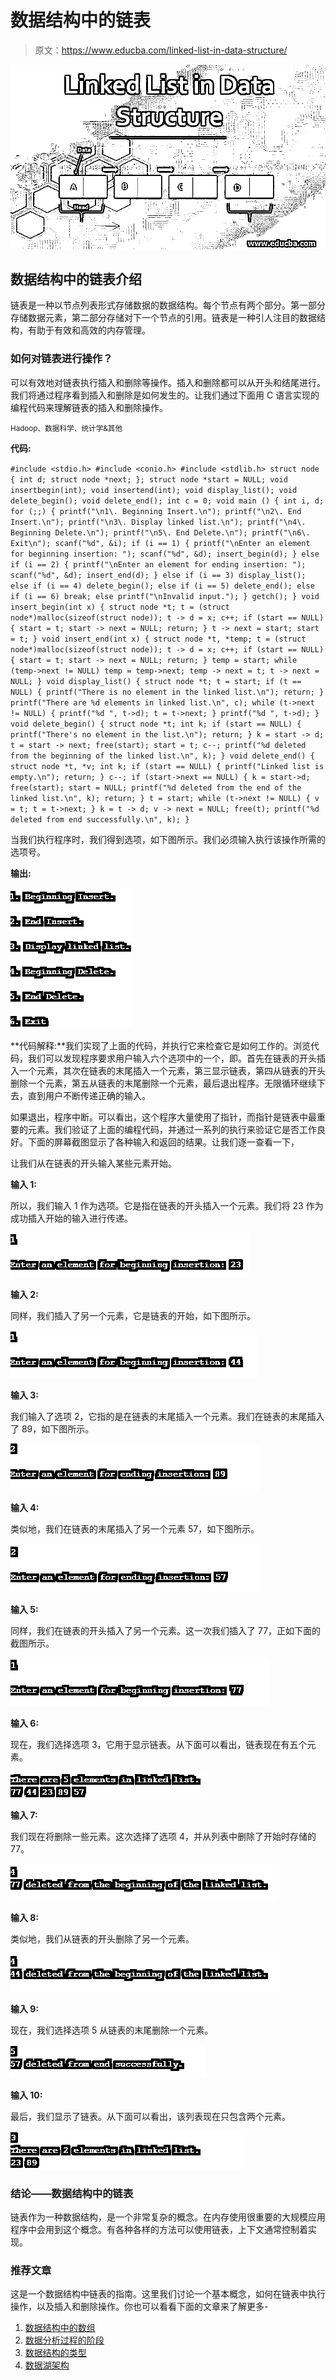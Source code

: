 # 数据结构中的链表

> 原文：<https://www.educba.com/linked-list-in-data-structure/>

![Linked List in Data Structure](img/a4767c5768fd6bad236db4954f2ce789.png)



## 数据结构中的链表介绍

链表是一种以节点列表形式存储数据的数据结构。每个节点有两个部分。第一部分存储数据元素，第二部分存储对下一个节点的引用。链表是一种引人注目的数据结构，有助于有效和高效的内存管理。

### 如何对链表进行操作？

可以有效地对链表执行插入和删除等操作。插入和删除都可以从开头和结尾进行。我们将通过程序看到插入和删除是如何发生的。让我们通过下面用 C 语言实现的编程代码来理解链表的插入和删除操作。

<small>Hadoop、数据科学、统计学&其他</small>

**代码:**

`#include <stdio.h>
#include <conio.h>
#include <stdlib.h>
struct node
{
int d;
struct node *next;
};
struct node *start = NULL;
void insertbegin(int);
void insertend(int);
void display_list();
void delete_begin();
void delete_end();
int c = 0;
void main ()
{
int i, d;
for (;;) {
printf("\n1\. Beginning Insert.\n");
printf("\n2\. End Insert.\n");
printf("\n3\. Display linked list.\n");
printf("\n4\. Beginning Delete.\n");
printf("\n5\. End Delete.\n");
printf("\n6\. Exit\n");
scanf("%d", &i);
if (i == 1)
{
printf("\nEnter an element for beginning insertion: ");
scanf("%d", &d);
insert_begin(d);
}
else if (i == 2)
{
printf("\nEnter an element for ending insertion: ");
scanf("%d", &d);
insert_end(d);
}
else if (i == 3)
display_list();
else if (i == 4)
delete_begin();
else if (i == 5)
delete_end();
else if (i == 6)
break;
else
printf("\nInvalid input.");
}
getch();
}
void insert_begin(int x)
{
struct node *t;
t = (struct node*)malloc(sizeof(struct node));
t -> d = x;
c++;
if (start == NULL) {
start = t;
start -> next = NULL;
return;
}
t -> next = start;
start = t;
}
void insert_end(int x)
{
struct node *t, *temp;
t = (struct node*)malloc(sizeof(struct node));
t -> d = x;
c++;
if (start == NULL)
{
start = t;
start -> next = NULL;
return;
}
temp = start;
while (temp->next != NULL)
temp = temp->next;
temp -> next = t;
t -> next = NULL;
}
void display_list()
{
struct node *t;
t = start;
if (t == NULL)
{
printf("There is no element in the linked list.\n");
return;
}
printf("There are %d elements in linked list.\n", c);
while (t->next != NULL)
{
printf("%d ", t->d);
t = t->next;
}
printf("%d ", t->d);
}
void delete_begin()
{
struct node *t;
int k;
if (start == NULL)
{
printf("There's no element in the list.\n");
return;
}
k = start -> d;
t = start -> next;
free(start);
start = t;
c--;
printf("%d deleted from the beginning of the linked list.\n", k);
}
void delete_end()
{
struct node *t, *v;
int k;
if (start == NULL)
{
printf("Linked list is empty.\n");
return;
}
c--;
if (start->next == NULL)
{
k = start->d;
free(start);
start = NULL;
printf("%d deleted from the end of the linked list.\n", k);
return;
}
t = start;
while (t->next != NULL) {
v = t;
t = t->next;
}
k = t -> d;
v -> next = NULL;
free(t);
printf("%d deleted from end successfully.\n", k);
}`

当我们执行程序时，我们得到选项，如下图所示。我们必须输入执行该操作所需的选项号。

**输出:**

![Linked List in Data Structure in1](img/1148b3321932bcf2b4503f97ffe8625c.png)



**代码解释:**我们实现了上面的代码，并执行它来检查它是如何工作的。浏览代码，我们可以发现程序要求用户输入六个选项中的一个，即。首先在链表的开头插入一个元素，其次在链表的末尾插入一个元素，第三显示链表，第四从链表的开头删除一个元素，第五从链表的末尾删除一个元素，最后退出程序。无限循环继续下去，直到用户不断传递正确的输入。

如果退出，程序中断。可以看出，这个程序大量使用了指针，而指针是链表中最重要的元素。我们验证了上面的编程代码，并通过一系列的执行来验证它是否工作良好。下面的屏幕截图显示了各种输入和返回的结果。让我们逐一查看一下，

让我们从在链表的开头输入某些元素开始。

**输入 1:**

所以，我们输入 1 作为选项。它是指在链表的开头插入一个元素。我们将 23 作为成功插入开始的输入进行传递。

![Linked List in Data Structure in2](img/160c3c640698e423def8c19db1a891a7.png)



**输入 2:**

同样，我们插入了另一个元素，它是链表的开始，如下图所示。

![Linked List in Data Structure in3](img/14604cdee979bda9b2e807d3ebd8d5ed.png)



**输入 3:**

我们输入了选项 2，它指的是在链表的末尾插入一个元素。我们在链表的末尾插入了 89，如下图所示。

![Linked List in Data Structure in4](img/19e7c8137db9123541685fda4d7b2dba.png)



**输入 4:**

类似地，我们在链表的末尾插入了另一个元素 57，如下图所示。

![Linked List in Data Structure in5](img/a1fc61ec5513a046c257a9787795332a.png)



**输入 5:**

同样，我们在链表的开头插入了另一个元素。这一次我们插入了 77，正如下面的截图所示。

![Linked List in Data Structure in6](img/00eb382bc44206675e11aa0a6f9552d4.png)



**输入 6:**

现在，我们选择选项 3，它用于显示链表。从下面可以看出，链表现在有五个元素。

![Linked List in Data Structure in7](img/924fee4d977a01e16f3341a864cc7afe.png)



**输入 7:**

我们现在将删除一些元素。这次选择了选项 4，并从列表中删除了开始时存储的 77。

![in8](img/d9224d75cbaa48e28bd2aad14ae538a5.png)



**输入 8:**

类似地，我们从链表的开头删除了另一个元素。

![ in9](img/8694bded1d33086b8b91cc8216091084.png)



**输入 9:**

现在，我们选择选项 5 从链表的末尾删除一个元素。

![10](img/5e63953dd39464b24474c9b4fb36259a.png)



**输入 10:**

最后，我们显示了链表。从下面可以看出，该列表现在只包含两个元素。

![11](img/36aad853c0ed8b26395bcdd8d64f3713.png)



### 结论——数据结构中的链表

链表作为一种数据结构，是一个非常复杂的概念。在内存使用很重要的大规模应用程序中会用到这个概念。有各种各样的方法可以使用链表，上下文通常控制着实现。

### 推荐文章

这是一个数据结构中链表的指南。这里我们讨论一个基本概念，如何在链表中执行操作，以及插入和删除操作。你也可以看看下面的文章来了解更多-

1.  [数据结构中的数组](https://www.educba.com/arrays-in-data-structure/)
2.  [数据分析过程的阶段](https://www.educba.com/data-analysis-process/)
3.  [数据结构的类型](https://www.educba.com/what-is-data-structure/)
4.  [数据湖架构](https://www.educba.com/data-lake-architecture/)





